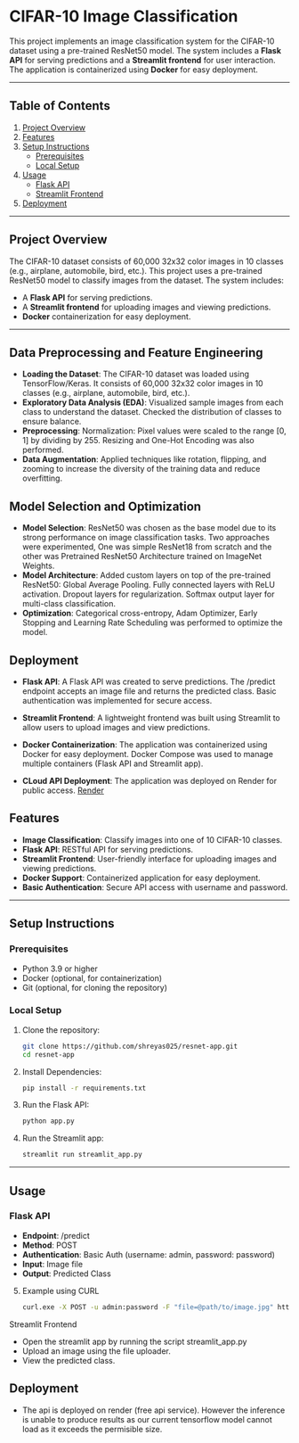 # CIFAR-10 Image Classification

This project implements an image classification system for the CIFAR-10 dataset using a pre-trained ResNet50 model. The system includes a **Flask API** for serving predictions and a **Streamlit frontend** for user interaction. The application is containerized using **Docker** for easy deployment.

---

## Table of Contents

1. [Project Overview](#project-overview)
2. [Features](#features)
3. [Setup Instructions](#setup-instructions)
   - [Prerequisites](#prerequisites)
   - [Local Setup](#local-setup)
4. [Usage](#usage)
   - [Flask API](#flask-api)
   - [Streamlit Frontend](#streamlit-frontend)
5. [Deployment](#deployment)

---

## Project Overview

The CIFAR-10 dataset consists of 60,000 32x32 color images in 10 classes (e.g., airplane, automobile, bird, etc.). This project uses a pre-trained ResNet50 model to classify images from the dataset. The system includes:

- A **Flask API** for serving predictions.
- A **Streamlit frontend** for uploading images and viewing predictions.
- **Docker** containerization for easy deployment.

---

## Data Preprocessing and Feature Engineering

- **Loading the Dataset**: The CIFAR-10 dataset was loaded using TensorFlow/Keras. It consists of 60,000 32x32 color images in 10 classes (e.g., airplane, automobile, bird, etc.).
- **Exploratory Data Analysis (EDA)**: Visualized sample images from each class to understand the dataset. Checked the distribution of classes to ensure balance.
- **Preprocessing**: Normalization: Pixel values were scaled to the range [0, 1] by dividing by 255. Resizing and One-Hot Encoding was also performed.
- **Data Augmentation**: Applied techniques like rotation, flipping, and zooming to increase the diversity of the training data and reduce overfitting.

## Model Selection and Optimization

- **Model Selection**: ResNet50 was chosen as the base model due to its strong performance on image classification tasks. Two approaches were experimented, One was simple ResNet18 from scratch and the other was Pretrained ResNet50 Architecture trained on ImageNet Weights.
- **Model Architecture**: Added custom layers on top of the pre-trained ResNet50: Global Average Pooling. Fully connected layers with ReLU activation. Dropout layers for regularization. Softmax output layer for multi-class classification.
- **Optimization**: Categorical cross-entropy, Adam Optimizer, Early Stopping and Learning Rate Scheduling was performed to optimize the model.

## Deployment

- **Flask API**: A Flask API was created to serve predictions. The /predict endpoint accepts an image file and returns the predicted class. Basic authentication was implemented for secure access.

- **Streamlit Frontend**: A lightweight frontend was built using Streamlit to allow users to upload images and view predictions.

- **Docker Containerization**: The application was containerized using Docker for easy deployment. Docker Compose was used to manage multiple containers (Flask API and Streamlit app).

- **CLoud API Deployment**: The application was deployed on Render for public access.
  [Render](https://resnet-app.onrender.com)

## Features

- **Image Classification**: Classify images into one of 10 CIFAR-10 classes.
- **Flask API**: RESTful API for serving predictions.
- **Streamlit Frontend**: User-friendly interface for uploading images and viewing predictions.
- **Docker Support**: Containerized application for easy deployment.
- **Basic Authentication**: Secure API access with username and password.

---

## Setup Instructions

### Prerequisites

- Python 3.9 or higher
- Docker (optional, for containerization)
- Git (optional, for cloning the repository)

### Local Setup

1. Clone the repository:
   ```bash
   git clone https://github.com/shreyas025/resnet-app.git
   cd resnet-app

2. Install Dependencies:
   ```bash
   pip install -r requirements.txt

3. Run the Flask API:
   ```bash
   python app.py

4. Run the Streamlit app:
   ```bash
   streamlit run streamlit_app.py

---

## Usage

### Flask API

- **Endpoint**: /predict
- **Method**: POST
- **Authentication**: Basic Auth (username: admin, password: password)
- **Input**: Image file
- **Output**: Predicted Class

5. Example using CURL
   ```bash
   curl.exe -X POST -u admin:password -F "file=@path/to/image.jpg" http://localhost:8000/predict
   
Streamlit Frontend

- Open the streamlit app by running the script streamlit_app.py
- Upload an image using the file uploader.
- View the predicted class.

## Deployment

- The api is deployed on render (free api service). However the inference is unable to produce results as our current tensorflow model cannot load as it exceeds the permisible size.
